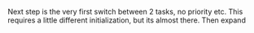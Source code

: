 Next step is the very first switch between 2 tasks, no priority etc.
    This requires a little different initialization, but its almost there.
Then expand


